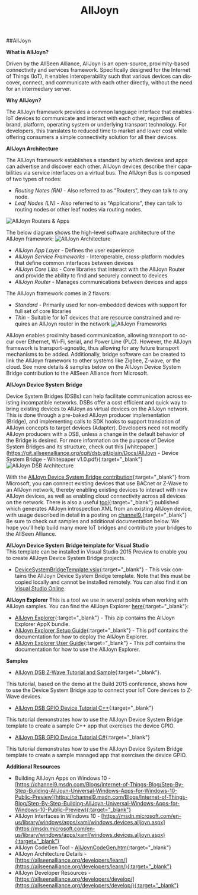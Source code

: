 ﻿---
layout: default
title: AllJoyn
permalink: /en-US/win10/AllJoyn.htm
lang: en-US
---

##AllJoyn

**What is AllJoyn?**

Driven by the AllSeen Alliance, AllJoyn is an open-source, proximity-based connectivity and services framework.  Specifically designed for the Internet of Things (IoT), it enables interoperability such that various devices can discover, connect, and communicate with each other directly, without the need for an intermediary server.  

**Why AllJoyn?**

The AllJoyn framework provides a common language interface that enables IoT devices to communicate and interact with each other, regardless of brand, platform, operating system or underlying transport technology. For developers, this translates to reduced time to market and lower cost while offering consumers a simple connectivity solution for all their devices.  

**AllJoyn Architecture**

The AllJoyn framework establishes a standard by which devices and apps can advertise and discover each other.  AllJoyn devices describe their capabilities via service interfaces on a virtual bus.  The AllJoyn Bus is composed of two types of nodes:

* *Routing Notes (RN)* - Also referred to as "Routers", they can talk to any node.
* *Leaf Nodes (LN)* - Also referred to as "Applications", they can talk to routing nodes or other leaf nodes via routing nodes.

![AllJoyn Routers & Apps]({{site.baseurl}}/images/AllJoyn/AllJoyn_Routers_Apps.png)

The below diagram shows the high-level software architecture of the AllJoyn framework:
 ![AllJoyn Architecture]({{site.baseurl}}/images/AllJoyn/AllJoyn_Architecture.png)

* *AllJoyn App Layer* - Defines the user experience
* *AllJoyn Service Frameworks* - Interoperable, cross-platform modules that define common interfaces between devices  
* *AllJoyn Core Libs* - Core libraries that interact with the AllJoyn Router and provide the ability to find and securely connect to devices  
* *AllJoyn Router* - Manages communications between devices and apps


The AllJoyn framework comes in 2 flavors:

* *Standard* - Primarily used for non-embedded devices with support for full set of core libraries
* *Thin* - Suitable for IoT devices that are resource constrained and requires an AllJoyn router in the network
 ![AllJoyn Frameworks]({{site.baseurl}}/images/AllJoyn/AllJoyn_Frameworks.png)

AllJoyn enables proximity based communication, allowing transport to occur over Ethernet, Wi-Fi, serial, and Power Line (PLC).  However, the AllJoyn framework is transport-agnostic, thus allowing for any future transport mechanisms to be added.  Additionally, bridge software can be created to link the AllJoyn framework to other systems like Zigbee, Z-wave, or the cloud.  See more details & samples below on the AllJoyn Device System Bridge contribution to the AllSeen Alliance from Microsoft.  

**AllJoyn Device System Bridge**

Device System Bridges (DSBs) can help facilitate communication across existing incompatible networks.  DSBs offer a cost efficient and quick way to bring existing devices to AllJoyn as virtual devices on the AllJoyn network.  This is done through a pre-baked AllJoyn producer implementation (Bridge), and implementing calls to SDK hooks to support translation of AllJoyn concepts to target devices (Adapter).  Developers need not modify AllJoyn producers with a DSB, unless a change in the default behavior of the Bridge is desired.  For more information on the purpose of Device System Bridges and its structure, check out this
[whitepaper.](https://git.allseenalliance.org/cgit/dsb.git/plain/Docs/AllJoyn - Device System Bridge - Whitepaper v1.0.pdf){:target="_blank"}
![AllJoyn DSB Architecture]({{site.baseurl}}/images/AllJoyn/AllJoyn_DSBArch.png)

With the [AllJoyn Device System Bridge contribution](https://wiki.allseenalliance.org/gateway/dsb){:target="_blank"} from Microsoft, you can connect existing devices that use BACnet or Z-Wave to an AllJoyn network, thereby enabling existing devices to interact with new AllJoyn devices, as well as enabling cloud connectivity across all devices on the network.   There is also a useful [tool](https://github.com/MS-brock/AllJoynToasterDemo/tree/master/getajxml){:target="_blank"} published which generates AllJoyn introspection XML from an existing AllJoyn device, with usage described in detail in a posting on [channel9.](https://channel9.msdn.com/Blogs/Internet-of-Things-Blog/Step-By-Step-Building-AllJoyn-Universal-Windows-Apps-for-Windows-10-Public-Preview){:target="_blank"}  
Be sure to check out samples and additional documentation below.  We hope you’ll help build many more IoT bridges and contribute your bridges to the AllSeen Alliance.

**AllJoyn Device System Bridge template for Visual Studio**  
This template can be installed in Visual Studio 2015 Preview to enable you to create AllJoyn Device System Bridge projects. 
* [DeviceSystemBridgeTemplate.vsix](https://github.com/ms-iot/samples/blob/develop/AllJoyn/AllJoynDSBGuide/DeviceSystemBridgeTemplate.vsix?raw=true){:target="_blank"} - This vsix contains the AllJoyn Device System Bridge template. Note that this must be copied locally and cannot be installed remotely. You can also find it on [Visual Studio Online](https://visualstudiogallery.msdn.microsoft.com/aea0b437-ef07-42e3-bd88-8c7f906d5da8). 

**AllJoyn Explorer**
This is a tool we use in several points when working with AllJoyn samples. You can find the AllJoyn Explorer [here](https://github.com/ms-iot/samples/tree/develop/AllJoyn/AllJoynExplorer){:target="_blank"}:  

* [AllJoyn Explorer](https://github.com/ms-iot/samples/blob/develop/AllJoyn/AllJoynExplorer/AllJoynExplorer_1.0.0.2.zip?raw=true){:target="_blank"} - This zip contains the AllJoyn Explorer AppX bundle. 
* [AllJoyn Explorer Setup Guide](https://github.com/ms-iot/samples/blob/develop/AllJoyn/AllJoynExplorer/AllJoyn_Explorer_Setup_Guide_v1.0.pdf?raw=true){:target="_blank"} - This pdf contains the documentation for how to deploy the AllJoyn Explorer.  
* [AllJoyn Explorer User Guide](https://github.com/ms-iot/samples/blob/develop/AllJoyn/AllJoynExplorer/AllJoyn_Explorer_User_Guide_v1.0.pdf?raw=true){:target="_blank"} - This pdf contains the documentation for how to use the AllJoyn Explorer.    
 
**Samples**  

* [AllJoyn DSB Z-Wave Tutorial and Sample]({{site.baseurl}}/en-US/win10/samples/ZWaveTutorial.htm){:target="_blank"}.

 This tutorial, based on the demo at the Build 2015 conference, shows how to use the Device System Bridge app to connect your  IoT Core devices to Z-Wave devices.  

* [AllJoyn DSB GPIO Device Tutorial C++]({{site.baseurl}}/en-US/win10/samples/AlljoynDSB_GpioTutorial.htm){:target="_blank"}

 This tutorial demonstrates how to use the AllJoyn Device System Bridge template to create a sample C++ app that exercises the device GPIO.
 
* [AllJoyn DSB GPIO Device Tutorial C#]({{site.baseurl}}/en-US/win10/samples/AlljoynDSB_ManagedGpioTutorial.htm){:target="_blank"}

 This tutorial demonstrates how to use the AllJoyn Device System Bridge template to create a sample managed app that exercises the device GPIO.

**Additional Resources**

* Building AllJoyn Apps on Windows 10 - [https://channel9.msdn.com/Blogs/Internet-of-Things-Blog/Step-By-Step-Building-AllJoyn-Universal-Windows-Apps-for-Windows-10-Public-Preview](https://channel9.msdn.com/Blogs/Internet-of-Things-Blog/Step-By-Step-Building-AllJoyn-Universal-Windows-Apps-for-Windows-10-Public-Preview){:target="_blank"}
* AllJoyn Interfaces in Windows 10 - [https://msdn.microsoft.com/en-us/library/windows/apps/xaml/windows.devices.alljoyn.aspx](https://msdn.microsoft.com/en-us/library/windows/apps/xaml/windows.devices.alljoyn.aspx){:target="_blank"}
* AllJoyn CodeGen Tool - [AllJoynCodeGen.htm]({{site.baseurl}}/en-US/win10/AllJoynCodeGen.htm){:target="_blank"}
* AllJoyn Architecture Details - [https://allseenalliance.org/developers/learn/](https://allseenalliance.org/developers/learn/){:target="_blank"}
* AllJoyn Developer Resources - [https://allseenalliance.org/developers/develop/](https://allseenalliance.org/developers/develop/){:target="_blank"}
